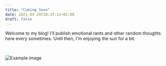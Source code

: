 ```yaml
---
title: "Coming Soon"
date: 2021-03-29T20:37:12+02:00
draft: false
---
```

Welcome to my blog! I'll publish emotional rants and other random thoughts here every sometimes. Until then, I'm enjoying the sun for a bit.

<br/>

![Example image](/profile-small.jpeg)
